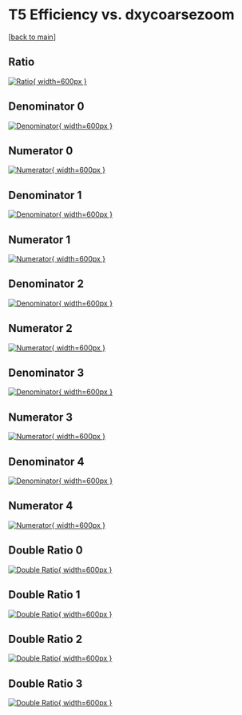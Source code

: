 # T5 Efficiency vs. dxycoarsezoom

[[back to main](./)]



## Ratio

[![Ratio](../mtv/var/T5_xtr_211_-1_eff_dxycoarsezoom.png){ width=600px }](../mtv/var/T5_xtr_211_-1_eff_dxycoarsezoom.pdf)

## Denominator 0

[![Denominator](../mtv/den/T5_xtr_211_-1_eff_dxycoarsezoom_den0.png){ width=600px }](../mtv/den/T5_xtr_211_-1_eff_dxycoarsezoom_den0.pdf)

## Numerator 0

[![Numerator](../mtv/num/T5_xtr_211_-1_eff_dxycoarsezoom_num0.png){ width=600px }](../mtv/num/T5_xtr_211_-1_eff_dxycoarsezoom_num0.pdf)

## Denominator 1

[![Denominator](../mtv/den/T5_xtr_211_-1_eff_dxycoarsezoom_den1.png){ width=600px }](../mtv/den/T5_xtr_211_-1_eff_dxycoarsezoom_den1.pdf)

## Numerator 1

[![Numerator](../mtv/num/T5_xtr_211_-1_eff_dxycoarsezoom_num1.png){ width=600px }](../mtv/num/T5_xtr_211_-1_eff_dxycoarsezoom_num1.pdf)

## Denominator 2

[![Denominator](../mtv/den/T5_xtr_211_-1_eff_dxycoarsezoom_den2.png){ width=600px }](../mtv/den/T5_xtr_211_-1_eff_dxycoarsezoom_den2.pdf)

## Numerator 2

[![Numerator](../mtv/num/T5_xtr_211_-1_eff_dxycoarsezoom_num2.png){ width=600px }](../mtv/num/T5_xtr_211_-1_eff_dxycoarsezoom_num2.pdf)

## Denominator 3

[![Denominator](../mtv/den/T5_xtr_211_-1_eff_dxycoarsezoom_den3.png){ width=600px }](../mtv/den/T5_xtr_211_-1_eff_dxycoarsezoom_den3.pdf)

## Numerator 3

[![Numerator](../mtv/num/T5_xtr_211_-1_eff_dxycoarsezoom_num3.png){ width=600px }](../mtv/num/T5_xtr_211_-1_eff_dxycoarsezoom_num3.pdf)

## Denominator 4

[![Denominator](../mtv/den/T5_xtr_211_-1_eff_dxycoarsezoom_den4.png){ width=600px }](../mtv/den/T5_xtr_211_-1_eff_dxycoarsezoom_den4.pdf)

## Numerator 4

[![Numerator](../mtv/num/T5_xtr_211_-1_eff_dxycoarsezoom_num4.png){ width=600px }](../mtv/num/T5_xtr_211_-1_eff_dxycoarsezoom_num4.pdf)

## Double Ratio 0

[![Double Ratio](../mtv/ratio/T5_xtr_211_-1_eff_dxycoarsezoom_ratio0.png){ width=600px }](../mtv/ratio/T5_xtr_211_-1_eff_dxycoarsezoom_ratio0.pdf)

## Double Ratio 1

[![Double Ratio](../mtv/ratio/T5_xtr_211_-1_eff_dxycoarsezoom_ratio1.png){ width=600px }](../mtv/ratio/T5_xtr_211_-1_eff_dxycoarsezoom_ratio1.pdf)

## Double Ratio 2

[![Double Ratio](../mtv/ratio/T5_xtr_211_-1_eff_dxycoarsezoom_ratio2.png){ width=600px }](../mtv/ratio/T5_xtr_211_-1_eff_dxycoarsezoom_ratio2.pdf)

## Double Ratio 3

[![Double Ratio](../mtv/ratio/T5_xtr_211_-1_eff_dxycoarsezoom_ratio3.png){ width=600px }](../mtv/ratio/T5_xtr_211_-1_eff_dxycoarsezoom_ratio3.pdf)

